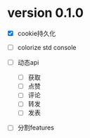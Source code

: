 # version 0.1.0

- [x] cookie持久化
- [ ] colorize std console
- [ ] 动态api
    - [ ] 获取
    - [ ] 点赞
    - [ ] 评论
    - [ ] 转发
    - [ ] 发表
- [ ] 分割features

